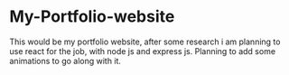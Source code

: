 # My-Portfolio-website

This would be my portfolio website, after some research i am planning to use react for the job, with node js and express js.
Planning to add some animations to go along with it.
